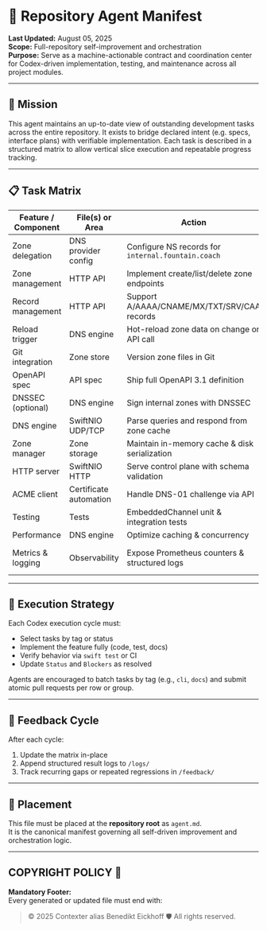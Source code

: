 # 🧠 Repository Agent Manifest

**Last Updated:** August 05, 2025  
**Scope:** Full-repository self-improvement and orchestration  
**Purpose:** Serve as a machine-actionable contract and coordination center for Codex-driven implementation, testing, and maintenance across all project modules.

---

## 🎯 Mission

This agent maintains an up-to-date view of outstanding development tasks across the entire repository. It exists to bridge declared intent (e.g. specs, interface plans) with verifiable implementation. Each task is described in a structured matrix to allow vertical slice execution and repeatable progress tracking.

---

## 📋 Task Matrix

| Feature / Component       | File(s) or Area              | Action                                                   | Status | Blockers                            | Tags                  |
|---------------------------|------------------------------|----------------------------------------------------------|--------|-------------------------------------|-----------------------|
| Zone delegation           | DNS provider config          | Configure NS records for `internal.fountain.coach`       | ✅     | None                                | dns, infra            |
| Zone management           | HTTP API                     | Implement create/list/delete zone endpoints              | ✅     | None                                | api, dns              |
| Record management         | HTTP API                     | Support A/AAAA/CNAME/MX/TXT/SRV/CAA records              | ✅     | None                                | api, dns              |
| Reload trigger            | DNS engine                   | Hot-reload zone data on change or API call               | ✅     | None                                | dns, runtime          |
| Git integration           | Zone store                   | Version zone files in Git                                | ✅     | None                                | gitops, dns           |
| OpenAPI spec              | API spec                     | Ship full OpenAPI 3.1 definition                         | ✅     | None                                | docs, api             |
| DNSSEC (optional)         | DNS engine                   | Sign internal zones with DNSSEC                          | ❌     | Crypto library selection            | security, dns         |
| DNS engine                | SwiftNIO UDP/TCP             | Parse queries and respond from zone cache                | ✅     | None                                | swift, networking     |
| Zone manager              | Zone storage                 | Maintain in-memory cache & disk serialization            | ✅     | None                                | storage, concurrency  |
| HTTP server               | SwiftNIO HTTP                | Serve control plane with schema validation               | ✅     | None                                | api, server           |
| ACME client               | Certificate automation       | Handle DNS-01 challenge via API                          | ❌     | Choose ACME client                  | security, cert        |
| Testing                   | Tests                        | EmbeddedChannel unit & integration tests                 | ❌     | Test harness setup                  | test                  |
| Performance               | DNS engine                   | Optimize caching & concurrency                           | ❌     | Benchmarking                        | perf                  |
| Metrics & logging         | Observability                | Expose Prometheus counters & structured logs             | ❌     | Metrics system selection            | observability         |

---

## 🧪 Execution Strategy

Each Codex execution cycle must:

- Select tasks by tag or status  
- Implement the feature fully (code, test, docs)  
- Verify behavior via `swift test` or CI  
- Update `Status` and `Blockers` as resolved  

Agents are encouraged to batch tasks by tag (e.g., `cli`, `docs`) and submit atomic pull requests per row or group.

---

## 🔁 Feedback Cycle

After each cycle:

1. Update the matrix in-place  
2. Append structured result logs to `/logs/`  
3. Track recurring gaps or repeated regressions in `/feedback/`

---

## 📁 Placement

This file must be placed at the **repository root** as `agent.md`.  
It is the canonical manifest governing all self-driven improvement and orchestration logic.

---

## COPYRIGHT POLICY 🔐

**Mandatory Footer:**  
Every generated or updated file must end with:

> © 2025 Contexter alias Benedikt Eickhoff 🛡️ All rights reserved.
